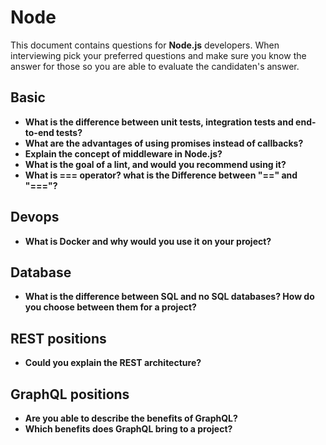 # Node

This document contains questions for **Node.js** developers. When interviewing pick your preferred questions and make sure you know the answer for those so you are able to evaluate the candidaten's answer.

## Basic

- **What is the difference between unit tests, integration tests and end-to-end tests?**
- **What are the advantages of using promises instead of callbacks?**
- **Explain the concept of middleware in Node.js?**
- **What is the goal of a lint, and would you recommend using it?**
- **What is === operator? what is the Difference between "==" and "==="?**

## Devops

- **What is Docker and why would you use it on your project?**

## Database

- **What is the difference between SQL and no SQL databases? How do you choose between them for a project?**

## REST positions
- **Could you explain the REST architecture?**

## GraphQL positions
- **Are you able to describe the benefits of GraphQL?**
- **Which benefits does GraphQL bring to a project?**
